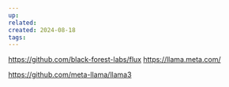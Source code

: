 ```yaml
---
up: 
related: 
created: 2024-08-18
tags: 
---
```

https://github.com/black-forest-labs/flux
https://llama.meta.com/

https://github.com/meta-llama/llama3

